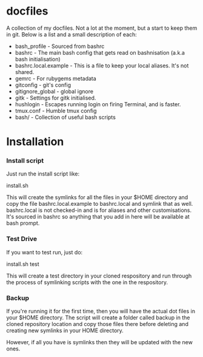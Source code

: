 # docfiles

A collection of my docfiles. Not a lot at the moment, but a start to
keep them in git. Below is a list and a small description of each:

* bash_profile - Sourced from bashrc
* bashrc - The main bash config that gets read on bashnisation (a.k.a bash
  initialisation)
* bashrc.local.example - This is a file to keep your local aliases. It's
  not shared.
* gemrc - For rubygems metadata
* gitconfig - git's config
* gitignore_global - global ignore
* gitk - Settings for gitk
  initialised.
* hushlogin - Escapes running login on firing Terminal, and is faster.
* tmux.conf - Humble tmux config
* bash/ - Collection of useful bash scripts

# Installation

### Install script

Just run the install script like:

  install.sh

This will create the symlinks for all the files in your $HOME
directory and copy the file bashrc.local.example to bashrc.local and
symlink that as well. bashrc.local is not checked-in and is for aliases
and other customisations. It's sourced in bashrc so anything that you
add in here will be available at bash prompt.

### Test Drive

If you want to test run, just do:

  install.sh test

This will create a test directory in your cloned respository
and run through the process of symlinking scripts with the one in the
respository.

### Backup

If you're running it for the first time, then you will have the actual
dot files in your $HOME directory. The script will create a folder called 
backup in the cloned repository location and copy those files there 
before deleting and creating new symlinks in your HOME directory.

However, if all you have is symlinks then they will be updated with the
new ones.
